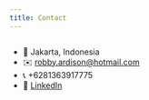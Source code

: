 ```yaml
---
title: Contact
---
```


```yaml
```
- 📍 Jakarta, Indonesia
- ✉️ robby.ardison@hotmail.com
- 📞 +6281363917775
- 🔗 [LinkedIn](https://www.linkedin.com/in/your-profile)